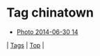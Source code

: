 <!--
title: Tag chinatown
date: 2020-06-28T15:26:59.691Z
tags:
-->
# Tag chinatown

 * [Photo 2014-06-30 14](90354270789.md)

| [Tags](tags.md) | [Top](index.md) |
